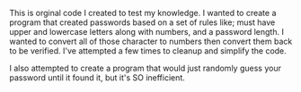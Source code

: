 This is orginal code I created to test my knowledge. I wanted to create a program that created passwords based on a set of rules like; must have upper and lowercase letters along with numbers, and a password length. I wanted to convert all of those character to numbers then convert them back to be verified. I've attempted a few times to cleanup and simplify the code.

I also attempted to create a program that would just randomly guess your password until it found it, but it's SO inefficient.
